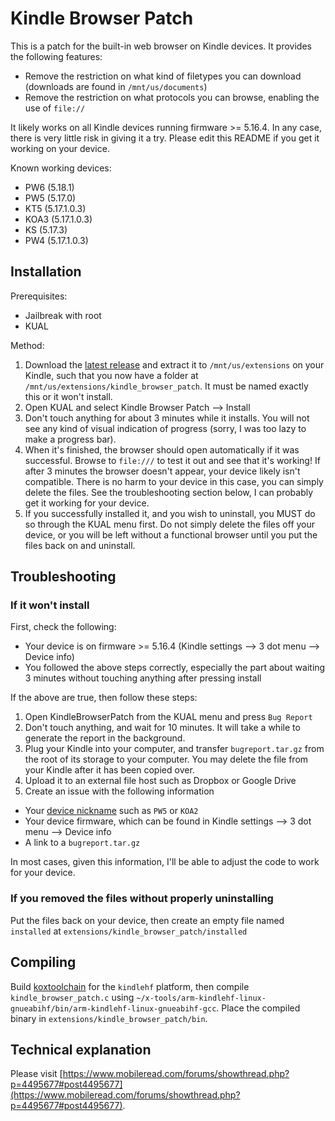 # Kindle Browser Patch
This is a patch for the built-in web browser on Kindle devices. It provides the following features:
- Remove the restriction on what kind of filetypes you can download (downloads are found in `/mnt/us/documents`)
- Remove the restriction on what protocols you can browse, enabling the use of `file://`

It likely works on all Kindle devices running firmware >= 5.16.4. In any case, there is very little risk in giving it a try. Please edit this README if you get it working on your device.

Known working devices:
- PW6 (5.18.1)
- PW5 (5.17.0)
- KT5 (5.17.1.0.3)
- KOA3 (5.17.1.0.3)
- KS (5.17.3)
- PW4 (5.17.1.0.3)

## Installation
Prerequisites:
- Jailbreak with root
- KUAL

Method:
1. Download the [latest release](https://github.com/emilypeto/KindleBrowserPatch/releases/download/v1.0.4/kindle_browser_patch-1.0.4-armhf.zip) and extract it to `/mnt/us/extensions` on your Kindle, such that you now have a folder at `/mnt/us/extensions/kindle_browser_patch`. It must be named exactly this or it won't install.
2. Open KUAL and select Kindle Browser Patch --> Install
3. Don't touch anything for about 3 minutes while it installs. You will not see any kind of visual indication of progress (sorry, I was too lazy to make a progress bar).
4. When it's finished, the browser should open automatically if it was successful. Browse to `file:///` to test it out and see that it's working! If after 3 minutes the browser doesn't appear, your device likely isn't compatible. There is no harm to your device in this case, you can simply delete the files. See the troubleshooting section below, I can probably get it working for your device.
5. If you successfully installed it, and you wish to uninstall, you MUST do so through the KUAL menu first. Do not simply delete the files off your device, or you will be left without a functional browser until you put the files back on and uninstall.

## Troubleshooting
### If it won't install
First, check the following:
- Your device is on firmware >= 5.16.4 (Kindle settings --> 3 dot menu --> Device info)
- You followed the above steps correctly, especially the part about waiting 3 minutes without touching anything after pressing install

If the above are true, then follow these steps:
1. Open KindleBrowserPatch from the KUAL menu and press `Bug Report`
2. Don't touch anything, and wait for 10 minutes. It will take a while to generate the report in the background.
3. Plug your Kindle into your computer, and transfer `bugreport.tar.gz` from the root of its storage to your computer. You may delete the file from your Kindle after it has been copied over.
4. Upload it to an external file host such as Dropbox or Google Drive
5. Create an issue with the following information
- Your [device nickname](https://wiki.mobileread.com/wiki/Kindle_Serial_Numbers) such as `PW5` or `KOA2`
- Your device firmware, which can be found in Kindle settings --> 3 dot menu --> Device info
- A link to a `bugreport.tar.gz`

In most cases, given this information, I'll be able to adjust the code to work for your device.

### If you removed the files without properly uninstalling
Put the files back on your device, then create an empty file named `installed` at `extensions/kindle_browser_patch/installed`

## Compiling
Build [koxtoolchain](https://github.com/koreader/koxtoolchain) for the `kindlehf` platform, then compile `kindle_browser_patch.c` using `~/x-tools/arm-kindlehf-linux-gnueabihf/bin/arm-kindlehf-linux-gnueabihf-gcc`. Place the compiled binary in `extensions/kindle_browser_patch/bin`.

## Technical explanation
Please visit [https://www.mobileread.com/forums/showthread.php?p=4495677#post4495677](https://www.mobileread.com/forums/showthread.php?p=4495677#post4495677).


